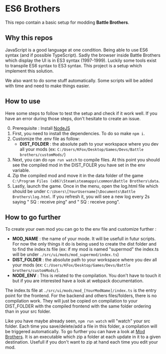 # ES6 Brothers
This repo contain a basic setup for modding **Battle Brothers**.

## Why this repos
JavaScript is a good language at one condition. Being able to use ES6 syntax (and if possible TypeScript).
Sadly the browser inside Battle Brothers which display the UI is in ES3 syntax (1997-1999). Luckily some
tools exist to transpile ES6 syntax to ES3 syntax. This project is a setup which implement this solution.

We also want to do some stuff automatically. Some scripts will be added with time and need to make things
easier.

## How to use
Here some steps to follow to test the setup and check if it work well. If you have an error during those steps, don't hesitate to create an issue.  

0. Prerequisite : Install [NodeJS](https://nodejs.org/en)
1. First, you need to install the dependencies. To do so make `npm i`.
2. Customize the .env file as follow:
    - **DIST_FOLDER** : the absolute path to your workspace where you dev all your mods (ex: `C:/Users/KFox/Desktop/Games/Devs/Battle brothers/customMods/`)
3. Next, you can do `npm run watch` to compile files. At this point you should see the compiled mod in the DIST_FOLER you have set in the env variable.
4. Zip the compiled mod and move it in the data folder of the game `C:\Program Files (x86)\Steam\steamapps\common\Battle Brothers\data`.
5. Lastly, launch the game. Once in the menu, open the log.html file which should be under `C:\Users\[YourUsername]\Documents\Battle Brothers\log.html`. If you refresh it, you will see a new log every 2s saying "
SQ : receive ping" and "
SQ : receive pong".

## How to go further
To create your own mod you can go to the env file and customize further :  
- **MOD_NAME** : the name of your mode. It will be usefull in futur scripts. For now the only things it do is being used to create the dist folder and to find the index.ts file (ex: if my mod is named "supermod" the index.ts will be under `./src/ui/mods/mod_supermod/index.ts`)
- **DIST_FOLDER** : the absolute path to your workspace where you dev all your mods (ex: `C:/Users/KFox/Desktop/Games/Devs/Battle brothers/customMods/`).
- **NODE_ENV** : This is related to the compilation. You don't have to touch it but if you are interested have a look at webpack documentation.

The index.ts file at `./src/ui/mods/mod_[YourModName]/index.ts` is the entry point for the frontend. For the backend and others files/folders, there is no compilation work. They will just be copied on compilation to your DIST_FOLDER with the compiled frontend with the same folder ordering than in your src folder.

Like you have maybe already seen, `npm run watch` will "watch" your src folder. Each time you save/delete/add a file in this folder, a compilation will be triggered automatically. To go further you can have a look at [Mod Brothers](https://github.com/NathanGASC/Mod-Brothers). It is an executable which zip a folder at each update in it to a given destination. Usefull if you don't want to zip at hand each time you edit your mod.